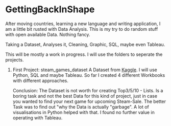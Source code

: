 # GettingBackInShape

After moving countries, learning a new language and writing application, I am a little bit rusted with Data Analysis. This is my try to do random stuff with open available Data. Nothing fancy.

Taking a Dataset, Analyses it, Cleaning, Graphic, SQL, maybe even Tableau.

This will be mostly a work in progress.
I will use the folders to seperate the projects.

1. First Project: steam_games_dataset
   A Dataset from [Kaggle](https://www.kaggle.com/datasets/fronkongames/steam-games-dataset?resource=download). I will use Python, SQL and maybe Tableau.
   So far I created 4 different Workbooks with different approaches.
   
   Conclusion: The Dataset is not worth for creating Top3/5/10 - Lists. Is a boring task and not the best Data for this kind of project, just in case you wanted to find your next game for upcoming Steam-Sale.
   The better Task was to find out "why the Data is actually "garbage". A lot of visualisations in Python helped with that. I found no further value in operating with Tableau.

